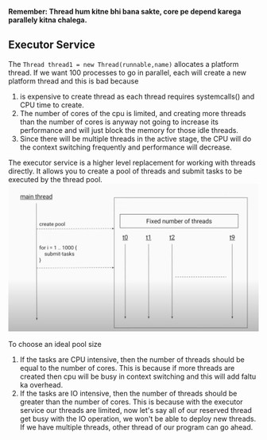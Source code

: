 **Remember: Thread hum kitne bhi bana sakte, core pe depend karega parallely kitna chalega.**

## Executor Service ##

The ```Thread thread1 = new Thread(runnable,name)``` allocates a platform thread. If we want 100 processes to go in parallel, each will create a new platform thread and this is bad because
1. is expensive to create thread as each thread requires systemcalls() and CPU time to create.
2. The number of cores of the cpu is limited, and creating more threads than the number of cores is anyway not going to increase its performance and will just block the memory for those idle threads.
3. Since there will be multiple threads in the active stage, the CPU will do the context switching frequently and performance will decrease.

The executor service is a higher level replacement for working with threads directly. It allows you to create a pool of threads and submit tasks to be executed by the thread pool. ![](1.png)

To choose an ideal pool size
1. If the tasks are CPU intensive, then the number of threads should be equal to the number of cores. This is because if more threads are created then cpu will be busy in context switching and this will add faltu ka overhead.
2. If the tasks are IO intensive, then the number of threads should be greater than the number of cores. This is because with the executor service our threads are limited, now let's say all of our reserved thread get busy with the IO operation, we won't be able to deploy new threads. If we have multiple threads, other thread of our program can go ahead.

